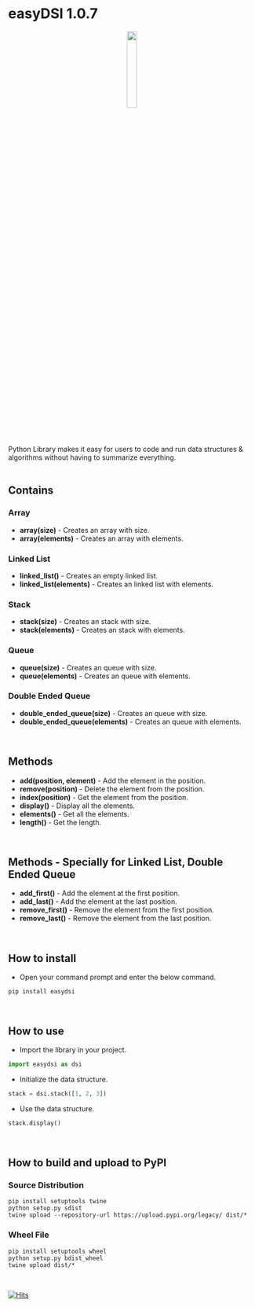 # easyDSI 1.0.7

<p align="center">
  <img src="https://aloask.com/assets/images/icon_easydsi.png" style='width: 20%;'/>
</p>
<br /><br />

Python Library makes it easy for users to code and run data structures & algorithms without having to summarize everything.
<br /><br />

## Contains
### Array
- <b>array(size)</b> - Creates an array with size. <br />
- <b>array(elements)</b> - Creates an array with elements. <br />

### Linked List
- <b>linked_list()</b> - Creates an empty linked list. <br />
- <b>linked_list(elements)</b> - Creates an linked list with elements. <br />

### Stack
- <b>stack(size)</b> - Creates an stack with size. <br />
- <b>stack(elements)</b> - Creates an stack with elements. <br />

### Queue
- <b>queue(size)</b> - Creates an queue with size. <br />
- <b>queue(elements)</b> - Creates an queue with elements. <br />

### Double Ended Queue
- <b>double_ended_queue(size)</b> - Creates an queue with size. <br />
- <b>double_ended_queue(elements)</b> - Creates an queue with elements. <br />
<br />


## Methods
- <b>add(position, element)</b> - Add the element in the position. <br />
- <b>remove(position)</b> - Delete the element from the position. <br />
- <b>index(position)</b> - Get the element from the position. <br />
- <b>display()</b> - Display all the elements. <br />
- <b>elements()</b> - Get all the elements. <br />
- <b>length()</b> - Get the length. <br />
<br />

## Methods - Specially for Linked List, Double Ended Queue
- <b>add_first()</b> - Add the element at the first position. <br />
- <b>add_last()</b> - Add the element at the last position. <br />
- <b>remove_first()</b> - Remove the element from the first position. <br />
- <b>remove_last()</b> - Remove the element from the last position. <br />
<br />

## How to install
- Open your command prompt and enter the below command.
```
pip install easydsi
```
<br />

## How to use
- Import the library in your project.
```python
import easydsi as dsi
```

- Initialize the data structure.
```python
stack = dsi.stack([1, 2, 3])
```

- Use the data structure.
```python
stack.display()
```
<br />

## How to build and upload to PyPI
### Source Distribution
```
pip install setuptools twine
python setup.py sdist
twine upload --repository-url https://upload.pypi.org/legacy/ dist/*
```
### Wheel File
```
pip install setuptools wheel
python setup.py bdist_wheel
twine upload dist/*
```

<br />

[![Hits](https://hits.seeyoufarm.com/api/count/incr/badge.svg?url=https%3A%2F%2Fgithub.com%2Ffazil2003%2Feasydsi&count_bg=%2379C83D&title_bg=%23555555&icon=&icon_color=%23E7E7E7&title=hits&edge_flat=false)](https://hits.seeyoufarm.com)